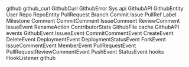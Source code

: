 github
 github_curl
  GithubCurl
  GithubError
  Sys
 api
  GithubAPI
  GithubEntity
  User
  Repo
  RepoEntity
  PullRequest
  Branch
  Commit
  Issue
  PullRef
  Label
  Milestone
  Comment
  CommitComment
  IssueComment
  ReviewComment
  IssueEvent
  RenameAction
  ContributorStats
  GithubFile
 cache
  GithubAPI
 events
  GithubEvent
  IssuesEvent
  CommitCommentEvent
  CreateEvent
  DeleteEvent
  DeploymentEvent
  DeploymentStatusEvent
  ForkEvent
  IssueCommentEvent
  MemberEvent
  PullRequestEvent
  PullRequestReviewCommentEvent
  PushEvent
  StatusEvent
 hooks
  HookListener
 github
